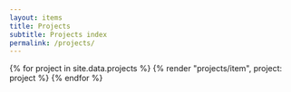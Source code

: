 ```yaml
---
layout: items
title: Projects
subtitle: Projects index
permalink: /projects/
---
```


{% for project in site.data.projects %}
{% render "projects/item", project: project %}
{% endfor %}
